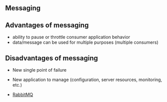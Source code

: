 ## Messaging

## Advantages of messaging
- ability to pause or throttle consumer application behavior
- data/message can be used for multiple purposes (multiple consumers)

## Disadvantages of messaging
- New single point of failure
- New application to manage (configuration, server resources, monitoring, etc.)


- [RabbitMQ](./rabbitmq/index.md)
